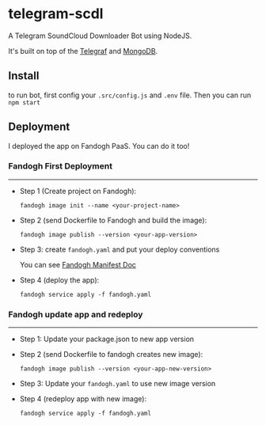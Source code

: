 # telegram-scdl

A Telegram SoundCloud Downloader Bot using NodeJS.

It's built on top of the [Telegraf](http://github.com/telegraf/telegraf) and [MongoDB](https://github.com/mongodb/mongo).

## Install

to run bot, first config your `.src/config.js` and `.env` file. Then you can run `npm start`

## Deployment

I deployed the app on Fandogh PaaS. You can do it too!

### Fandogh First Deployment

---

- Step 1 (Create project on Fandogh):

  `fandogh image init --name <your-project-name>`

- Step 2 (send Dockerfile to Fandogh and build the image):

  `fandogh image publish --version <your-app-version>`

- Step 3:
  create `fandogh.yaml` and put your deploy conventions

  You can see [Fandogh Manifest Doc](http://github.com)

- Step 4 (deploy the app):

  `fandogh service apply -f fandogh.yaml`

### Fandogh update app and redeploy

---

- Step 1:
  Update your package.json to new app version
- Step 2 (send Dockerfile to fandogh creates new image):

  `fandogh image publish --version <your-app-new-version>`

- Step 3:
  Update your `fandogh.yaml` to use new image version
- Step 4 (redeploy app with new image):

  `fandogh service apply -f fandogh.yaml`
